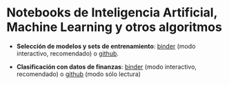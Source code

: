 # Notebooks de Inteligencia Artificial, Machine Learning y otros algoritmos

* **Selección de modelos y sets de entrenamiento**: [binder](https://mybinder.org/v2/gh/sebastiandres/ia_notebooks/master?filepath=1_error_datasets_y_modelos/1_error_datasets_y_modelos.ipynb) (modo interactivo, recomendado) o [github](https://github.com/sebastiandres/ia_notebooks/blob/master/1_error_datasets_y_modelos/1_error_datasets_y_modelos.ipynb).

* **Clasificación con datos de finanzas**: [binder](https://mybinder.org/v2/gh/sebastiandres/ia_notebooks/master?filepath=2_classificacion_aplicacion_finanzas/bankMarketingML_v2.ipynb) (modo interactivo, recomendado) o [github](https://github.com/sebastiandres/ia_notebooks/blob/master/2_classificacion_aplicacion_finanzas/bankMarketingML_v2.ipynb) (modo sólo lectura)
